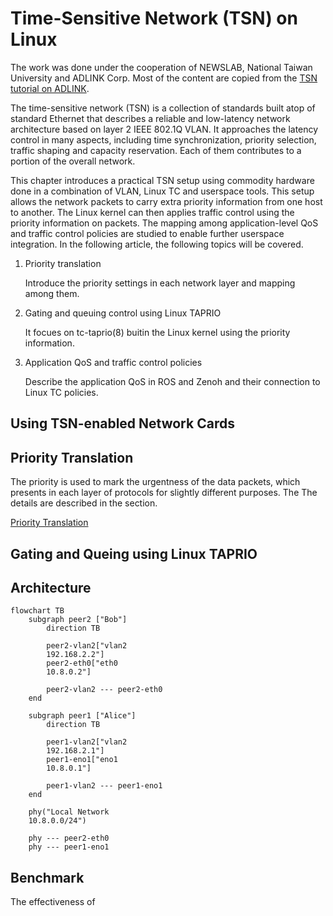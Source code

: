 # Time-Sensitive Network (TSN) on Linux

The work was done under the cooperation of NEWSLAB, National Taiwan
University and ADLINK Corp. Most of the content are copied from the
[TSN tutorial on
ADLINK](https://tsn-tutorial.readthedocs.io/en/latest/).


The time-sensitive network (TSN) is a collection of standards built
atop of standard Ethernet that describes a reliable and low-latency
network architecture based on layer 2 IEEE 802.1Q VLAN. It approaches
the latency control in many aspects, including time synchronization,
priority selection, traffic shaping and capacity reservation. Each of
them contributes to a portion of the overall network.

This chapter introduces a practical TSN setup using commodity hardware
done in a combination of VLAN, Linux TC and userspace tools. This
setup allows the network packets to carry extra priority information
from one host to another. The Linux kernel can then applies traffic
control using the priority information on packets. The mapping among
application-level QoS and traffic control policies are studied to
enable further userspace integration. In the following article, the
following topics will be covered.

1. Priority translation

    Introduce the priority settings in each network layer and mapping
    among them.

2. Gating and queuing control using Linux TAPRIO

    It focues on tc-taprio(8) buitin the Linux kernel using the
    priority information.

3. Application QoS and traffic control policies

    Describe the application QoS in ROS and Zenoh and their connection
    to Linux TC policies.


## Using TSN-enabled Network Cards


 
## Priority Translation

The priority is used to mark the urgentness of the data packets, which
presents in each layer of protocols for slightly different
purposes. The The details are described in the section.

[Priority Translation](3.1-priority_translation.md)

## Gating and Queing using Linux TAPRIO

## Architecture

```mermaid
flowchart TB
    subgraph peer2 ["Bob"]
        direction TB

        peer2-vlan2["vlan2
        192.168.2.2"]
        peer2-eth0["eth0
        10.8.0.2"]

        peer2-vlan2 --- peer2-eth0
    end

    subgraph peer1 ["Alice"]
        direction TB

        peer1-vlan2["vlan2
        192.168.2.1"]
        peer1-eno1["eno1
        10.8.0.1"]

        peer1-vlan2 --- peer1-eno1
    end

    phy("Local Network
    10.8.0.0/24")

    phy --- peer2-eth0
    phy --- peer1-eno1
```

## Benchmark

The effectiveness of 
